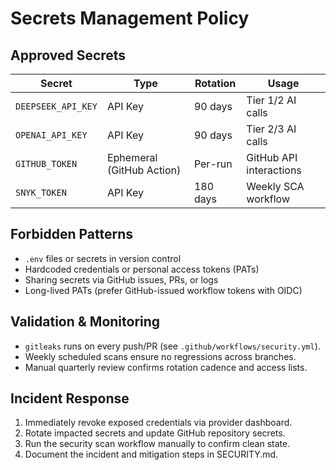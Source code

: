 # Secrets Management Policy

## Approved Secrets

| Secret | Type | Rotation | Usage |
|--------|------|----------|-------|
| `DEEPSEEK_API_KEY` | API Key | 90 days | Tier 1/2 AI calls |
| `OPENAI_API_KEY` | API Key | 90 days | Tier 2/3 AI calls |
| `GITHUB_TOKEN` | Ephemeral (GitHub Action) | Per-run | GitHub API interactions |
| `SNYK_TOKEN` | API Key | 180 days | Weekly SCA workflow |

## Forbidden Patterns

- `.env` files or secrets in version control
- Hardcoded credentials or personal access tokens (PATs)
- Sharing secrets via GitHub issues, PRs, or logs
- Long-lived PATs (prefer GitHub-issued workflow tokens with OIDC)

## Validation & Monitoring

- `gitleaks` runs on every push/PR (see `.github/workflows/security.yml`).
- Weekly scheduled scans ensure no regressions across branches.
- Manual quarterly review confirms rotation cadence and access lists.

## Incident Response

1. Immediately revoke exposed credentials via provider dashboard.
2. Rotate impacted secrets and update GitHub repository secrets.
3. Run the security scan workflow manually to confirm clean state.
4. Document the incident and mitigation steps in SECURITY.md.
